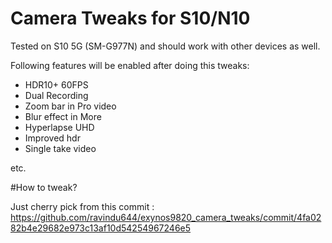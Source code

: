 # Camera Tweaks for S10/N10
Tested on S10 5G (SM-G977N) and should work with other devices as well.

Following features will be enabled after doing this tweaks:

- HDR10+ 60FPS
- Dual Recording
- Zoom bar in Pro video
- Blur effect in More
- Hyperlapse UHD
- Improved hdr
- Single take video

etc.

#How to tweak?

Just cherry pick from this commit : https://github.com/ravindu644/exynos9820_camera_tweaks/commit/4fa0282b4e29682e973c13af10d54254967246e5
